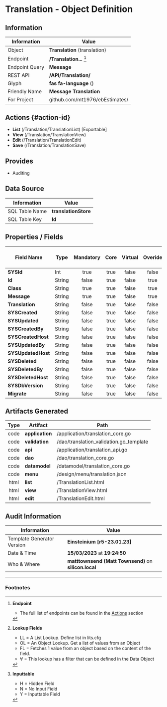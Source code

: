 # **Translation** - Object Definition
##  Information
| Information  | Value  |
|---|---|
|Object         |**Translation** (translation) |
|Endpoint 	    |**/Translation...** [^1]|
|Endpoint Query |**Message**|
|REST API|**/API/Translation/**|
Glyph|**fas fa-language** ()
Friendly Name|**Message Translation**|
|For Project    |github.com/mt1976/ebEstimates/|

##  Actions {#action-id}
* **List** (/Translation/TranslationList) [Exportable]
* **View** (/Translation/TranslationView)
* **Edit** (/Translation/TranslationEdit)
* **Save** (/Translation/TranslationSave)









##  Provides


* Auditing 




##  Data Source 
| Information  | Value  |
|---|---|
SQL Table Name       | **translationStore**
SQL Table Key | **Id**



##  Properties / Fields
| Field Name| Type | Mandatory | Core | Virtual | Overide | Lookup [^2]| Lookup Object      | Lookup Field Source         | Lookup Return Value                | Inputable [^3]|DB Column|Default Value| No Change | Callout | Internal | Display | Mask |
| -- | --  | :--: | :--: | :--: |:--: |:--: |:--: |-- |-- |:--: |-- | --| :--: | :--: | :--: | -- | -- |
|**SYSId**|Int|true|true|false|false|||||NH|_id|0|false|false|true|text||
|**Id**|String|false|true|false|true|||||NH|Id||false|false|false|text||
|**Class**|String|true|true|false|true|||||Y|Class||true|false|false|text||
|**Message**|String|true|true|false|true|||||Y|Message||true|false|false|text||
|**Translation**|String|false|true|false|false|||||Y|Translation||false|false|false|text||
|**SYSCreated**|String|false|true|false|false|||||NH|_created||false|false|true|text||
|**SYSUpdated**|String|false|true|false|false|||||NH|_updated||false|false|true|text||
|**SYSCreatedBy**|String|false|true|false|false|||||NH|_createdBy||false|false|true|text||
|**SYSCreatedHost**|String|false|true|false|false|||||NH|_createdHost||false|false|true|text||
|**SYSUpdatedBy**|String|false|true|false|false|||||NH|_updatedBy||false|false|true|text||
|**SYSUpdatedHost**|String|false|true|false|false|||||NH|_updatedHost||false|false|true|text||
|**SYSDeleted**|String|false|true|false|false|||||NH|_deleted||false|false|true|text||
|**SYSDeletedBy**|String|false|true|false|false|||||NH|_deletedBy||false|false|true|text||
|**SYSDeletedHost**|String|false|true|false|false|||||NH|_deletedHost||false|false|true|text||
|**SYSDbVersion**|String|false|true|false|false|||||NH|_dbVersion||false|false|true|text||
|**Migrate**|String|false|true|false|false|LL|tf|||Y|migrate||false|false|false|text||


##  Artifacts Generated
| Type | Artifact | Path|
| :--: | -- | -- |
| code | **application** | /application/translation_core.go |
| code | **validation** | /dao/translation_validation.go_template |
| code | **api** | /application/translation_api.go |
| code | **dao** | /dao/translation_core.go |
| code | **datamodel** | /datamodel/translation_core.go |
| code | **menu** | /design/menu/translation.json |
| html | **list** | /TranslationList.html |
| html | **view** | /TranslationView.html |
| html | **edit** | /TranslationEdit.html |


## Audit Information
| Information  | Value |
|---|---|
Template Generator Version   | **Einsteinium [r5-23.01.23]**
Date & Time		     | **15/03/2023** at **19:24:50**
Who & Where		     | **matttownsend (Matt Townsend)** on **silicon.local**

---
### Footnotes
[^1]: **Endpoint**
    * The full list of endpoints can be found in the [Actions](#action-id) section
[^2]: **Lookup Fields**
    * LL = A List Lookup. Define list in lits.cfg
    * OL = An Object Lookup. Get a list of values from an Object
    * FL = Fetches 1 value from an object based on the content of the field. 
    * ∀ = This lookup has a filter that can be defined in the Data Object
[^3]: **Inputtable**   
    * H = Hidden Field
    * N = No Input Field
    * Y = Inputtable Field